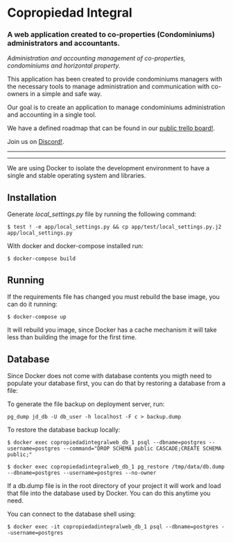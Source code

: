 # Copropiedad Integral

### A web application created to co-properties (Condominiums) administrators and accountants.

*Administration and accounting management of co-properties, condominiums and horizontal property.*

This application has been created to provide condominiums managers with the necessary tools to manage administration and communication with co-owners in a simple and safe way.

Our goal is to create an application to manage condominiums administration and accounting in a single tool.

We have a defined roadmap that can be found in our [public trello board!](https://trello.com/b/wexKheIO/copropiedad-integral).

Join us on [Discord!](https://discordapp.com/channels/402510099957940224/410645961153445888).

***
***

We are using Docker to isolate the development environment to have a single
and stable operating system and libraries.

## Installation

Generate *local_settings.py* file by running the following command:

    $ test ! -e app/local_settings.py && cp app/test/local_settings.py.j2 app/local_settings.py

With docker and docker-compose installed run:

    $ docker-compose build

## Running

If the requirements file has changed you must rebuild the base image, you can do
it running:

    $ docker-compose up

It will rebuild you image, since Docker has a cache mechanism it will take
less than building the image for the first time.


## Database

Since Docker does not come with database contents you migth need to populate
your database first, you can do that by restoring a database from a file:

To generate the file backup on deployment server, run:
    
    pg_dump jd_db -U db_user -h localhost -F c > backup.dump

To restore the database backup locally:

    $ docker exec copropiedadintegralweb_db_1 psql --dbname=postgres --username=postgres --command="DROP SCHEMA public CASCADE;CREATE SCHEMA public;"

    $ docker exec copropiedadintegralweb_db_1 pg_restore /tmp/data/db.dump --dbname=postgres --username=postgres --no-owner

If a db.dump file is in the root directory of your project it will work and load
that file into the database used by Docker. You can do this anytime you need.

You can connect to the database shell using:

    $ docker exec -it copropiedadintegralweb_db_1 psql --dbname=postgres --username=postgres
